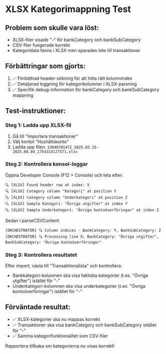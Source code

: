 # XLSX Kategorimappning Test

## Problem som skulle vara löst:
- XLSX-filer visade "-" för bankCategory och bankSubCategory 
- CSV-filer fungerade korrekt
- Kategoridata fanns i XLSX men sparades inte till transaktioner

## Förbättringar som gjorts:
1. ✅ Förbättrad header-sökning för att hitta rätt kolumnindex
2. ✅ Detaljerad loggning för kategorikolumner i XLSX-parsning  
3. ✅ Specifik debug-information för bankCategory och bankSubCategory mappning

## Test-instruktioner:

### Steg 1: Ladda upp XLSX-fil
1. Gå till "Importera transaktioner" 
2. Välj kontot "Hushållskonto"
3. Ladda upp filen: `13040781472_2025.03.25-2025.08.04_1754314127571.xlsx`

### Steg 2: Kontrollera konsol-loggar
Öppna Developer Console (F12 > Console) och leta efter:

```
🔍 [XLSX] Found header row at index: X
🔍 [XLSX] Category column "Kategori" at position Y
🔍 [XLSX] Category column "Underkategori" at position Z
🔍 [XLSX] Sample Kategori: "Övriga utgifter" at index Y
🔍 [XLSX] Sample Underkategori: "Övriga kontoöverföringar" at index Z
```

Sedan i parseCSVContent:
```
[ORCHESTRATOR] 🔍 Column indices - BankCategory: Y, BankSubCategory: Z
[ORCHESTRATOR] 🔍 Processing line X: BankCategory: "Övriga utgifter", BankSubCategory: "Övriga kontoöverföringar"
```

### Steg 3: Kontrollera resultatet
Efter import, växla till "Transaktionslista" och kontrollera:
- Bankkategori-kolumnen ska visa faktiska kategorier (t.ex. "Övriga utgifter") istället för "-"
- Underkategori-kolumnen ska visa underkategorier (t.ex. "Övriga kontoöverföringar") istället för "-"

## Förväntade resultat:
- ✅ XLSX-kategorier ska nu mappas korrekt
- ✅ Transaktioner ska visa bankCategory och bankSubCategory istället för "-"
- ✅ Samma kategorifunktionalitet som CSV-filer

Rapportera tillbaka om kategorierna nu visas korrekt!